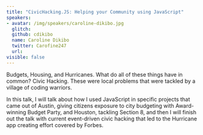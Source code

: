 ```yaml
---
title: "CivicHacking.JS: Helping your Community using JavaScript"
speakers:
- avatar: /img/speakers/caroline-dikibo.jpg
  glitch:
  github: cdikibo
  name: Caroline Dikibo
  twitter: Carofine247
  url:
visible: false
---
```


Budgets, Housing, and Hurricanes. What do all of these things have in common? Civic Hacking. These were local problems that were tackled by a village of coding warriors.

In this talk, I will talk about how I used JavaScript in specific projects that came out of Austin, giving citizens exposure to city budgeting with Award-winning Budget Party, and Houston, tackling Section 8, and then I will finish out the talk with current event-driven civic hacking that led to the Hurricane app creating effort covered by Forbes.
